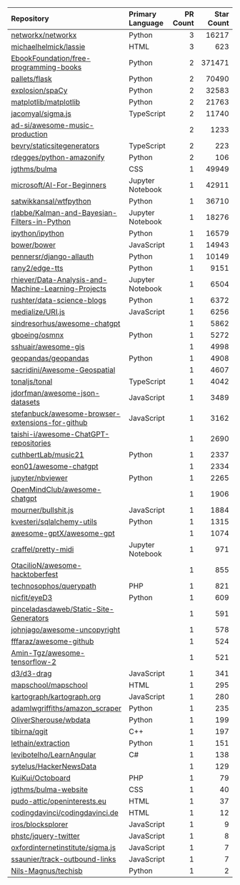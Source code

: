 | Repository | Primary Language | PR Count | Star Count |
| :-- | :-- | --: | --: |
| [networkx/networkx](https://github.com/networkx/networkx) | Python | 3 | 16217 |
| [michaelhelmick/lassie](https://github.com/michaelhelmick/lassie) | HTML | 3 | 623 |
| [EbookFoundation/free-programming-books](https://github.com/EbookFoundation/free-programming-books) | Python | 2 | 371471 |
| [pallets/flask](https://github.com/pallets/flask) | Python | 2 | 70490 |
| [explosion/spaCy](https://github.com/explosion/spaCy) | Python | 2 | 32583 |
| [matplotlib/matplotlib](https://github.com/matplotlib/matplotlib) | Python | 2 | 21763 |
| [jacomyal/sigma.js](https://github.com/jacomyal/sigma.js) | TypeScript | 2 | 11740 |
| [ad-si/awesome-music-production](https://github.com/ad-si/awesome-music-production) |  | 2 | 1233 |
| [bevry/staticsitegenerators](https://github.com/bevry/staticsitegenerators) | TypeScript | 2 | 223 |
| [rdegges/python-amazonify](https://github.com/rdegges/python-amazonify) | Python | 2 | 106 |
| [jgthms/bulma](https://github.com/jgthms/bulma) | CSS | 1 | 49949 |
| [microsoft/AI-For-Beginners](https://github.com/microsoft/AI-For-Beginners) | Jupyter Notebook | 1 | 42911 |
| [satwikkansal/wtfpython](https://github.com/satwikkansal/wtfpython) | Python | 1 | 36710 |
| [rlabbe/Kalman-and-Bayesian-Filters-in-Python](https://github.com/rlabbe/Kalman-and-Bayesian-Filters-in-Python) | Jupyter Notebook | 1 | 18276 |
| [ipython/ipython](https://github.com/ipython/ipython) | Python | 1 | 16579 |
| [bower/bower](https://github.com/bower/bower) | JavaScript | 1 | 14943 |
| [pennersr/django-allauth](https://github.com/pennersr/django-allauth) | Python | 1 | 10149 |
| [rany2/edge-tts](https://github.com/rany2/edge-tts) | Python | 1 | 9151 |
| [rhiever/Data-Analysis-and-Machine-Learning-Projects](https://github.com/rhiever/Data-Analysis-and-Machine-Learning-Projects) | Jupyter Notebook | 1 | 6504 |
| [rushter/data-science-blogs](https://github.com/rushter/data-science-blogs) | Python | 1 | 6372 |
| [medialize/URI.js](https://github.com/medialize/URI.js) | JavaScript | 1 | 6256 |
| [sindresorhus/awesome-chatgpt](https://github.com/sindresorhus/awesome-chatgpt) |  | 1 | 5862 |
| [gboeing/osmnx](https://github.com/gboeing/osmnx) | Python | 1 | 5272 |
| [sshuair/awesome-gis](https://github.com/sshuair/awesome-gis) |  | 1 | 4998 |
| [geopandas/geopandas](https://github.com/geopandas/geopandas) | Python | 1 | 4908 |
| [sacridini/Awesome-Geospatial](https://github.com/sacridini/Awesome-Geospatial) |  | 1 | 4607 |
| [tonaljs/tonal](https://github.com/tonaljs/tonal) | TypeScript | 1 | 4042 |
| [jdorfman/awesome-json-datasets](https://github.com/jdorfman/awesome-json-datasets) | JavaScript | 1 | 3489 |
| [stefanbuck/awesome-browser-extensions-for-github](https://github.com/stefanbuck/awesome-browser-extensions-for-github) | JavaScript | 1 | 3162 |
| [taishi-i/awesome-ChatGPT-repositories](https://github.com/taishi-i/awesome-ChatGPT-repositories) |  | 1 | 2690 |
| [cuthbertLab/music21](https://github.com/cuthbertLab/music21) | Python | 1 | 2337 |
| [eon01/awesome-chatgpt](https://github.com/eon01/awesome-chatgpt) |  | 1 | 2334 |
| [jupyter/nbviewer](https://github.com/jupyter/nbviewer) | Python | 1 | 2265 |
| [OpenMindClub/awesome-chatgpt](https://github.com/OpenMindClub/awesome-chatgpt) |  | 1 | 1906 |
| [mourner/bullshit.js](https://github.com/mourner/bullshit.js) | JavaScript | 1 | 1884 |
| [kvesteri/sqlalchemy-utils](https://github.com/kvesteri/sqlalchemy-utils) | Python | 1 | 1315 |
| [awesome-gptX/awesome-gpt](https://github.com/awesome-gptX/awesome-gpt) |  | 1 | 1074 |
| [craffel/pretty-midi](https://github.com/craffel/pretty-midi) | Jupyter Notebook | 1 | 971 |
| [OtacilioN/awesome-hacktoberfest](https://github.com/OtacilioN/awesome-hacktoberfest) |  | 1 | 855 |
| [technosophos/querypath](https://github.com/technosophos/querypath) | PHP | 1 | 821 |
| [nicfit/eyeD3](https://github.com/nicfit/eyeD3) | Python | 1 | 609 |
| [pinceladasdaweb/Static-Site-Generators](https://github.com/pinceladasdaweb/Static-Site-Generators) |  | 1 | 591 |
| [johnjago/awesome-uncopyright](https://github.com/johnjago/awesome-uncopyright) |  | 1 | 578 |
| [fffaraz/awesome-github](https://github.com/fffaraz/awesome-github) |  | 1 | 524 |
| [Amin-Tgz/awesome-tensorflow-2](https://github.com/Amin-Tgz/awesome-tensorflow-2) |  | 1 | 521 |
| [d3/d3-drag](https://github.com/d3/d3-drag) | JavaScript | 1 | 341 |
| [mapschool/mapschool](https://github.com/mapschool/mapschool) | HTML | 1 | 295 |
| [kartograph/kartograph.org](https://github.com/kartograph/kartograph.org) | JavaScript | 1 | 280 |
| [adamlwgriffiths/amazon_scraper](https://github.com/adamlwgriffiths/amazon_scraper) | Python | 1 | 235 |
| [OliverSherouse/wbdata](https://github.com/OliverSherouse/wbdata) | Python | 1 | 199 |
| [tibirna/qgit](https://github.com/tibirna/qgit) | C++ | 1 | 197 |
| [lethain/extraction](https://github.com/lethain/extraction) | Python | 1 | 151 |
| [levibotelho/LearnAngular](https://github.com/levibotelho/LearnAngular) | C# | 1 | 138 |
| [sytelus/HackerNewsData](https://github.com/sytelus/HackerNewsData) |  | 1 | 129 |
| [KuiKui/Octoboard](https://github.com/KuiKui/Octoboard) | PHP | 1 | 79 |
| [jgthms/bulma-website](https://github.com/jgthms/bulma-website) | CSS | 1 | 40 |
| [pudo-attic/openinterests.eu](https://github.com/pudo-attic/openinterests.eu) | HTML | 1 | 37 |
| [codingdavinci/codingdavinci.de](https://github.com/codingdavinci/codingdavinci.de) | HTML | 1 | 12 |
| [iros/blocksplorer](https://github.com/iros/blocksplorer) | JavaScript | 1 | 9 |
| [phstc/jquery-twitter](https://github.com/phstc/jquery-twitter) | JavaScript | 1 | 8 |
| [oxfordinternetinstitute/sigma.js](https://github.com/oxfordinternetinstitute/sigma.js) | JavaScript | 1 | 7 |
| [ssaunier/track-outbound-links](https://github.com/ssaunier/track-outbound-links) | JavaScript | 1 | 7 |
| [Nils-Magnus/techisb](https://github.com/Nils-Magnus/techisb) | Python | 1 | 2 |
